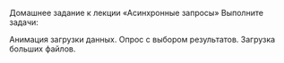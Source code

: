 Домашнее задание к лекции «Асинхронные запросы»
Выполните задачи:

Анимация загрузки данных.
Опрос с выбором результатов.
Загрузка больших файлов.